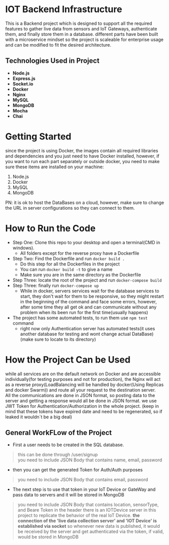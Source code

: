 # **IOT Backend Infrastructure**  
This is a Backend project which is designed to support all the required features to gather live data from sensors and IoT Gateways, authenticate them, and finally store them in a database. different parts have been built with a microservice mindset so the project is scaleable for enterprise usage and can be modified to fit the desired architecture.
  
## **Technologies Used in Project**  
* **Node.js**
* **Express.js**
* **Socket.io**
* **Docker**
* **Nginx**
* **MySQL**
* **MongoDB**
* **Mocha**
* **Chai**  

# **Getting Started**  
since the project is using Docker, the images contain all required libraries and dependencies and you just need to have Docker installed, however, if you want to run each part separately or outside docker, you need to make sure these items are installed on your machine:  

1. Node.js
2. Docker
3. MySQL
4. MongoDB
  
PN: it is ok to host the DataBases on a cloud, however, make sure to change the URL in server configurations so they can connect to them.
  
  
# **How to Run the Code**  
* Step One: Clone this repo to your desktop and open a terminal(CMD in windows).  
    * All folders except for the reverse proxy have a Dockerfile
* Step Two: Find the Dockerfile and run `docker build .`
    * Do this step for all the Dockerfiles in the project
    * You can run `docker build -t` to give a name
    * Make sure you are in the same directory as the Dockerfile  
* Step Three: locate the root of the project and run `docker-compose build`
* Step Three: finally run `docker-compose up`
    * While in docker, servers services wait for the database services to start, they don't wait for them to be responsive, so they might restart in the
    beginning of the command and face some errors, however, after some time they all get ok and can communicate without any problem
    when its been run for the first time(usually happens)
* The project has some automated tests, to run them use `npm test` command
    *  right now only Authentication server has automated tests(it uses another database for testing and wont change actual DataBase)(make sure to locate to its directory)

# **How the Project Can be Used**  

while all services are on the default network on Docker and are accessible individually(for testing purposes and not for production), the Nginx will act as a reverse proxy(LoadBalancing will be handled by docker(Using Replicas and docker Swarm)) and route all your request to the destination server.  
All the communications are done in JSON format, so posting data to the server and getting a response would all be done in JSON format.
we use JWT Token for Authentication/Authorization in the whole project. (keep in mind that these tokens have expired date and need to be regenerated, so if leaked it wouldn`t be a big deal)

## **General WorkFLow of the Project**  
* First a user needs to be created in the SQL database.
> this can be done through /user/signup  
you need to include JSON Body that contains name, email, password  
* then you can get the generated Token for Auth/Auth purposes
> you need to include JSON Body that contains email, password   
* The next step is to use that token in your IoT Device or GateWay and pass data to servers and it will be stored in MongoDB
> you need to include JSON Body that contains location, sensorType, and Beare Token in the header
there is an IOTDevice server in this project to replicate the behavior of the real IoT Device.
**the connection of the 'live data collection server' and 'IOT Device' is established via socket** so whenever new data is published, it would be received by the server and get authenticated via the token, if valid, would be stored in MongoDB

